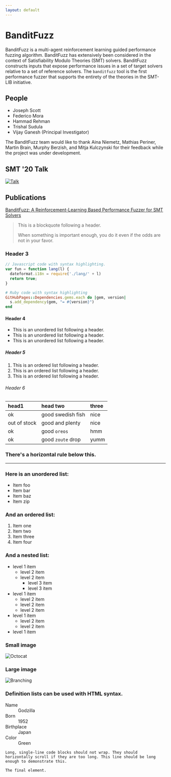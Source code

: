 ```yaml
---
layout: default
---
```


# BanditFuzz

BanditFuzz is a multi-agent reinforcement learning guided performance fuzzing algorithm. BanditFuzz has extensively been considered in the context of Satisfiability Modulo Theories (SMT)  solvers. BanditFuzz constructs inputs that expose performance issues in a set of target solvers relative to a set of reference solvers. The `banditfuzz` tool is the first performance fuzzer that supports the entirety of the theories in the SMT-LIB initiative. 

## People
* Joseph Scott
* Federico Mora
* Hammad Rehman
* Trishal Sudula
* Vijay Ganesh (Principal Investigator)

The BanditFuzz team would like to thank Aina Niemetz, Mathias Periner, Martin Brain, Murphy Berzish, and Mitja Kulczynski for their feedback while the project was under development. 

## SMT '20 Talk

[![Talk](https://img.youtube.com/vi/OfZaIUXltf4/0.jpg)](https://youtu.be/OfZaIUXltf4?t=4013)


## Publications

[BanditFuzz: A Reinforcement-Learning Based Performance Fuzzer for SMT Solvers](https://www.semanticscholar.org/paper/BanditFuzz%3A-A-Reinforcement-Learning-Based-Fuzzer-Scott-Mora/4dd1361dd215cc2d02f178f4ec307b74a4f51cbb)

> This is a blockquote following a header.
>
> When something is important enough, you do it even if the odds are not in your favor.

### Header 3

```js
// Javascript code with syntax highlighting.
var fun = function lang(l) {
  dateformat.i18n = require('./lang/' + l)
  return true;
}
```

```ruby
# Ruby code with syntax highlighting
GitHubPages::Dependencies.gems.each do |gem, version|
  s.add_dependency(gem, "= #{version}")
end
```

#### Header 4

*   This is an unordered list following a header.
*   This is an unordered list following a header.
*   This is an unordered list following a header.

##### Header 5

1.  This is an ordered list following a header.
2.  This is an ordered list following a header.
3.  This is an ordered list following a header.

###### Header 6

| head1        | head two          | three |
|:-------------|:------------------|:------|
| ok           | good swedish fish | nice  |
| out of stock | good and plenty   | nice  |
| ok           | good `oreos`      | hmm   |
| ok           | good `zoute` drop | yumm  |

### There's a horizontal rule below this.

* * *

### Here is an unordered list:

*   Item foo
*   Item bar
*   Item baz
*   Item zip

### And an ordered list:

1.  Item one
1.  Item two
1.  Item three
1.  Item four

### And a nested list:

- level 1 item
  - level 2 item
  - level 2 item
    - level 3 item
    - level 3 item
- level 1 item
  - level 2 item
  - level 2 item
  - level 2 item
- level 1 item
  - level 2 item
  - level 2 item
- level 1 item

### Small image

![Octocat](https://github.githubassets.com/images/icons/emoji/octocat.png)

### Large image

![Branching](https://guides.github.com/activities/hello-world/branching.png)


### Definition lists can be used with HTML syntax.

<dl>
<dt>Name</dt>
<dd>Godzilla</dd>
<dt>Born</dt>
<dd>1952</dd>
<dt>Birthplace</dt>
<dd>Japan</dd>
<dt>Color</dt>
<dd>Green</dd>
</dl>

```
Long, single-line code blocks should not wrap. They should horizontally scroll if they are too long. This line should be long enough to demonstrate this.
```

```
The final element.
```
